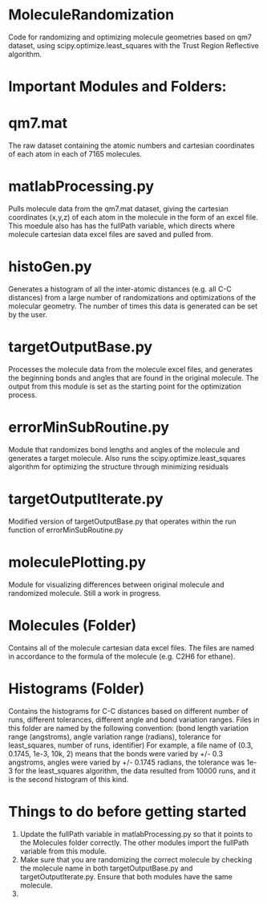 # MoleculeRandomization
Code for randomizing and optimizing molecule geometries based on qm7 dataset, using scipy.optimize.least_squares with the Trust Region Reflective algorithm.


# Important Modules and Folders:

# qm7.mat
The raw dataset containing the atomic numbers and cartesian coordinates of each atom in each of 7165 molecules.

# matlabProcessing.py
Pulls molecule data from the qm7.mat dataset, giving the cartesian coordinates (x,y,z) of each atom in the molecule in the form of an excel file. This moedule also has has the fullPath variable, which directs where molecule cartesian data excel files are saved and pulled from.

# histoGen.py
Generates a histogram of all the inter-atomic distances (e.g. all C-C distances) from a large number of randomizations and optimizations of the molecular geometry. The number of times this data is generated can be set by the user.

# targetOutputBase.py
Processes the molecule data from the molecule excel files, and generates the beginning bonds and angles that are found in the original molecule. The output from this module is set as the starting point for the optimization process.

# errorMinSubRoutine.py
Module that randomizes bond lengths and angles of the molecule and generates a target molecule. Also runs the scipy.optimize.least_squares algorithm for optimizing the structure through minimizing residuals

# targetOutputIterate.py 
Modified version of targetOutputBase.py that operates within the run function of errorMinSubRoutine.py

# moleculePlotting.py
Module for visualizing differences between original molecule and randomized molecule. Still a work in progress.

# Molecules (Folder)
Contains all of the molecule cartesian data excel files. The files are named in accordance to the formula of the molecule (e.g. C2H6 for ethane).

# Histograms (Folder)
Contains the histograms for C-C distances based on different number of runs, different tolerances, different angle and bond variation ranges. Files in this folder are named by the following convention: 
(bond length variation range (angstroms), angle variation range (radians), tolerance for least_squares, number of runs, identifier)
For example, a file name of (0.3, 0.1745, 1e-3, 10k, 2) means that the bonds were varied by +/- 0.3 angstroms, angles were varied by +/- 0.1745 radians, the tolerance was 1e-3 for the least_squares algorithm, the data resulted from 10000 runs, and it is the second histogram of this kind.


# Things to do before getting started
1. Update the fullPath variable in matlabProcessing.py so that it points to the Molecules folder correctly. The other modules import the fullPath variable from this module.
2. Make sure that you are randomizing the correct molecule by checking the molecule name in both targetOutputBase.py and targetOutputIterate.py. Ensure that both modules have the same molecule. 
3. 











